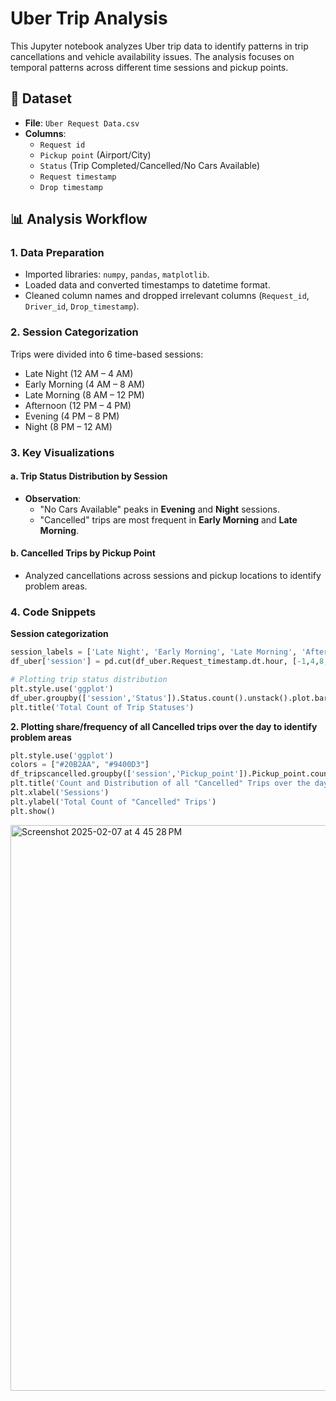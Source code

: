# Uber Trip Analysis

This Jupyter notebook analyzes Uber trip data to identify patterns in trip cancellations and vehicle availability issues. The analysis focuses on temporal patterns across different time sessions and pickup points.

## 📁 Dataset
- **File**: `Uber Request Data.csv`
- **Columns**:
  - `Request id`
  - `Pickup point` (Airport/City)
  - `Status` (Trip Completed/Cancelled/No Cars Available)
  - `Request timestamp`
  - `Drop timestamp`

## 📊 Analysis Workflow

### 1. Data Preparation
- Imported libraries: `numpy`, `pandas`, `matplotlib`.
- Loaded data and converted timestamps to datetime format.
- Cleaned column names and dropped irrelevant columns (`Request_id`, `Driver_id`, `Drop_timestamp`).

### 2. Session Categorization
Trips were divided into 6 time-based sessions:
- Late Night (12 AM – 4 AM)
- Early Morning (4 AM – 8 AM)
- Late Morning (8 AM – 12 PM)
- Afternoon (12 PM – 4 PM)
- Evening (4 PM – 8 PM)
- Night (8 PM – 12 AM)

### 3. Key Visualizations
#### a. Trip Status Distribution by Session
- **Observation**: 
  - "No Cars Available" peaks in **Evening** and **Night** sessions.
  - "Cancelled" trips are most frequent in **Early Morning** and **Late Morning**.

#### b. Cancelled Trips by Pickup Point
- Analyzed cancellations across sessions and pickup locations to identify problem areas.

### 4. Code Snippets
**Session categorization**
```python
session_labels = ['Late Night', 'Early Morning', 'Late Morning', 'Afternoon', 'Evening', 'Night']
df_uber['session'] = pd.cut(df_uber.Request_timestamp.dt.hour, [-1,4,8,12,16,20,24], labels=session_labels)

# Plotting trip status distribution
plt.style.use('ggplot')
df_uber.groupby(['session','Status']).Status.count().unstack().plot.bar(figsize=(15,10))
plt.title('Total Count of Trip Statuses')
```

**2. Plotting share/frequency of all Cancelled trips over the day to identify problem areas**

``` python
plt.style.use('ggplot')
colors = ["#20B2AA", "#9400D3"]
df_tripscancelled.groupby(['session','Pickup_point']).Pickup_point.count().unstack().plot.bar(legend=True, figsize=(15,10), color=colors)
plt.title('Count and Distribution of all "Cancelled" Trips over the day')
plt.xlabel('Sessions')
plt.ylabel('Total Count of "Cancelled" Trips')
plt.show()
```
<img width="905" alt="Screenshot 2025-02-07 at 4 45 28 PM" src="https://github.com/user-attachments/assets/c2ef0440-5639-4948-ab28-c599e5eeaa89" />
